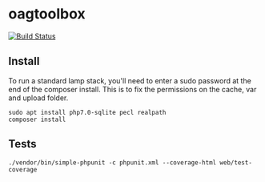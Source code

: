 oagtoolbox
==========

[![Build Status](https://travis-ci.org/NeonOpenAG/oagtoolbox.svg?branch=master)](https://travis-ci.org/NeonOpenAG/oagtoolbox)

Install
-------

To run a standard lamp stack, you'll need to enter a sudo password at the end of the composer install.  This is to fix the permissions on the cache, var and upload folder.

    sudo apt install php7.0-sqlite pecl realpath
    composer install

Tests
-----

    ./vendor/bin/simple-phpunit -c phpunit.xml --coverage-html web/test-coverage
